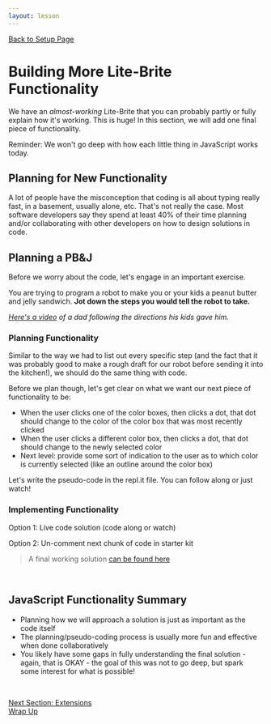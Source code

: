 ```yaml
---
layout: lesson
---
```


<a href="../">Back to Setup Page</a>

# Building More Lite-Brite Functionality

We have an _almost-working_ Lite-Brite that you can probably partly or fully explain how it's working. This is huge! In this section, we will add one final piece of functionality.

Reminder: We won't go deep with how each little thing in JavaScript works today.

## Planning for New Functionality

A lot of people have the misconception that coding is all about typing really fast, in a basement, usually alone, etc. That's not really the case. Most software developers say they spend at least 40% of their time planning and/or collaborating with other developers on how to design solutions in code.

<div class="try-it-new">
  <h2>Planning a PB&J</h2>
  <p>Before we worry about the code, let's engage in an important exercise.</p>
  <p>You are trying to program a robot to make you or your kids a peanut butter and jelly sandwich. <strong>Jot down the steps you would tell the robot to take.</strong></p>
  <p><em><a href="https://www.youtube.com/watch?v=Ct-lOOUqmyY" target="blank">Here's a video</a> of a dad following the directions his kids gave him.</em></p>
</div>

### Planning Functionality

Similar to the way we had to list out every specific step (and the fact that it was probably good to make a rough draft for our robot before sending it into the kitchen!), we should do the same thing with code.

Before we plan though, let's get clear on what we want our next piece of functionality to be:
- When the user clicks one of the color boxes, then clicks a dot, that dot should change to the color of the color box that was most recently clicked
- When the user clicks a different color box, then clicks a dot, that dot should change to the newly selected color
- Next level: provide some sort of indication to the user as to which color is currently selected (like an outline around the color box)

Let's write the pseudo-code in the repl.it file. You can follow along or just watch!

### Implementing Functionality

Option 1: Live code solution (code along or watch)

Option 2: Un-comment next chunk of code in starter kit

> A final working solution [can be found here](https://repl.it/@turingschool/Lite-Brite-solutioon#script.js)
<br>

## JavaScript Functionality Summary

- Planning how we will approach a solution is just as important as the code itself
- The planning/pseudo-coding process is usually more fun and effective when done collaboratively
- You likely have some gaps in fully understanding the final solution - again, that is OKAY - the goal of this was not to go deep, but spark some interest for what is possible!
<br>

<a href="../extensions">Next Section: Extensions</a>
<br>
<a href="../wrap-up">Wrap Up</a>
